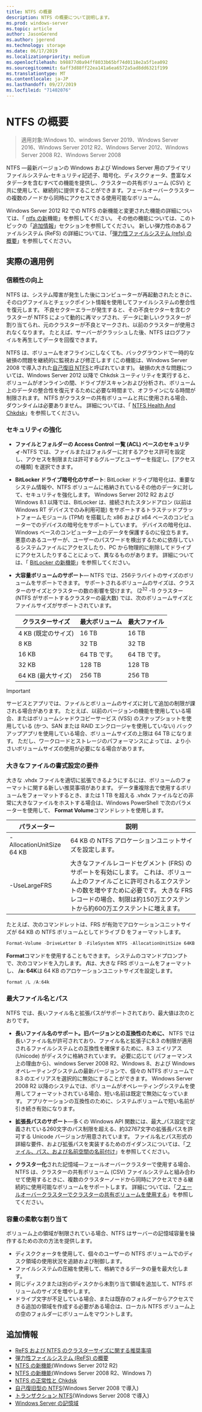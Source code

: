 ```yaml
---
title: NTFS の概要
description: NTFS の概要について説明します。
ms.prod: windows-server
ms.topic: article
author: JasonGerend
ms.author: jgerend
ms.technology: storage
ms.date: 06/17/2019
ms.localizationpriority: medium
ms.openlocfilehash: b98877d0a94ff8033b65bf74d0118e2a5f1ea092
ms.sourcegitcommit: 6aff3d88ff22ea141a6ea6572a5ad8dd6321f199
ms.translationtype: MT
ms.contentlocale: ja-JP
ms.lasthandoff: 09/27/2019
ms.locfileid: "71402076"
---
```

# <a name="ntfs-overview"></a>NTFS の概要

>適用対象:Windows 10、windows Server 2019、Windows Server 2016、Windows Server 2012 R2、Windows Server 2012、Windows Server 2008 R2、Windows Server 2008

NTFS —最新バージョンの Windows および Windows Server 用のプライマリファイルシステム-セキュリティ記述子、暗号化、ディスククォータ、豊富なメタデータを含むすべての機能を提供し、クラスターの共有ボリューム (CSV) と共に使用して、継続的に提供することができます。フェールオーバークラスターの複数のノードから同時にアクセスできる使用可能なボリューム。

Windows Server 2012 R2 での NTFS の新機能と変更された機能の詳細については、「 [ntfs の新](https://docs.microsoft.com/previous-versions/windows/it-pro/windows-server-2012-r2-and-2012/dn466520(v%3dws.11))機能」を参照してください。 その他の機能については、このトピックの「[追加情報](#additional-information)」セクションを参照してください。 新しい弾力性のあるファイルシステム (ReFS) の詳細については、「[弾力性ファイルシステム (refs) の概要](../refs/refs-overview.md)」を参照してください。

## <a name="practical-applications"></a>実際の適用例

### <a name="increased-reliability"></a>信頼性の向上

NTFS は、システム障害が発生した後にコンピューターが再起動されたときに、そのログファイルとチェックポイント情報を使用してファイルシステムの整合性を復元します。 不良セクターエラーが発生すると、その不良セクターを含むクラスターが NTFS によって動的に再マップされ、データに新しいクラスターが割り当てられ、元のクラスターが不良とマークされ、以前のクラスターが使用されなくなります。 たとえば、サーバーがクラッシュした後、NTFS はログファイルを再生してデータを回復できます。

NTFS は、ボリュームをオフラインにしなくても、バックグラウンドで一時的な破損の問題を継続的に監視および修正します (この機能は、Windows Server 2008 で導入された[自己復旧 NTFS](https://docs.microsoft.com/previous-versions/windows/it-pro/windows-server-2008-R2-and-2008/cc771388(v=ws.10))と呼ばれています)。 破損の大きな問題については、Windows Server 2012 以降で Chkdsk ユーティリティを実行すると、ボリュームがオンラインの間、ドライブがスキャンおよび分析され、ボリューム上のデータの整合性を復元するために必要な時間まで、オフラインになる時間が制限されます。 NTFS がクラスターの共有ボリュームと共に使用される場合、ダウンタイムは必要ありません。 詳細については、「 [NTFS Health And Chkdsk](https://docs.microsoft.com/previous-versions/windows/it-pro/windows-server-2012-r2-and-2012/hh831536(v%3dws.11))」を参照してください。

### <a name="increased-security"></a>セキュリティの強化

- **ファイルとフォルダーの Access Control 一覧 (ACL) ベースのセキュリティ**-NTFS では、ファイルまたはフォルダーに対するアクセス許可を設定し、アクセスを制限または許可するグループとユーザーを指定し、[アクセスの種類] を選択できます。

- **BitLocker ドライブ暗号化のサポート**: BitLocker ドライブ暗号化は、重要なシステム情報や、NTFS ボリュームに格納されているその他のデータに対して、セキュリティを強化します。 Windows Server 2012 R2 および Windows 8.1 以降では、BitLocker は、接続されたスタンドアロン (以前は Windows RT デバイスでのみ利用可能) をサポートするトラステッドプラットフォームモジュール (TPM) を搭載した x86 および x64 ベースのコンピューターでのデバイスの暗号化をサポートしています。 デバイスの暗号化は、Windows ベースのコンピューター上のデータを保護するのに役立ちます。悪意のあるユーザーが、ユーザーのパスワードを検出するために依存しているシステムファイルにアクセスしたり、PC から物理的に削除してドライブにアクセスしたりすることによって、異なるものがあります。 詳細については、「 [BitLocker の新機能](https://docs.microsoft.com/previous-versions/windows/it-pro/windows-server-2012-r2-and-2012/dn306081(v%3dws.11))」を参照してください。

- **大容量ボリュームのサポート**— NTFS では、256テラバイトのサイズのボリュームをサポートできます。 サポートされるボリュームのサイズは、クラスターのサイズとクラスターの数の影響を受けます。 (2<sup>32</sup> -1) クラスター (NTFS がサポートするクラスターの最大数) では、次のボリュームサイズとファイルサイズがサポートされています。

  |クラスターサイズ|最大ボリューム|最大ファイル|
  |---|---|---|
  |4 KB (既定のサイズ)|16 TB|16 TB|
  |8 KB|32 TB|32 TB|
  |16 KB|64 TB です。|64 TB です。|
  |32 KB|128 TB|128 TB|
  |64 KB (最大サイズ)|256 TB|256 TB|

>[!IMPORTANT]
>サービスとアプリでは、ファイルとボリュームのサイズに対して追加の制限が課される場合があります。 たとえば、以前のバージョンの機能を使用している場合、またはボリュームシャドウコピーサービス (VSS) のスナップショットを使用している (かつ、SAN または RAID エンクロージャを使用していない) バックアップアプリを使用している場合、ボリュームサイズの上限は 64 TB になります。 ただし、ワークロードとストレージのパフォーマンスによっては、より小さいボリュームサイズの使用が必要になる場合があります。

### <a name="formatting-requirements-for-large-files"></a>大きなファイルの書式設定の要件

大きな .vhdx ファイルを適切に拡張できるようにするには、ボリュームのフォーマットに関する新しい推奨事項があります。 データ重複除去で使用するボリュームをフォーマットするとき、または 1 TB を超える .vhdx ファイルなどの非常に大きなファイルをホストする場合は、Windows PowerShell で次のパラメーターを使用して、 **Format Volume**コマンドレットを使用します。

|パラメーター|説明|
|---|---|
|-AllocationUnitSize 64 KB|64 KB の NTFS アロケーションユニットサイズを設定します。|
|-UseLargeFRS|大きなファイルレコードセグメント (FRS) のサポートを有効にします。 これは、ボリューム上のファイルごとに許可されるエクステントの数を増やすために必要です。 大きな FRS レコードの場合、制限は約150万エクステントから約600万エクステントに増えます。|

たとえば、次のコマンドレットは、FRS が有効でアロケーションユニットサイズが 64 KB の NTFS ボリュームとしてドライブ D をフォーマットします。

```PowerShell
Format-Volume -DriveLetter D -FileSystem NTFS -AllocationUnitSize 64KB -UseLargeFRS
```

**Format**コマンドを使用することもできます。 システムのコマンドプロンプトで、次のコマンドを入力します。 **/l**は、大きな FRS ボリュームをフォーマットし、 **/a: 64K**は 64 KB のアロケーションユニットサイズを設定します。

```PowerShell
format /L /A:64k
```

### <a name="maximum-file-name-and-path"></a>最大ファイル名とパス

NTFS では、長いファイル名と拡張パスがサポートされており、最大値は次のとおりです。

- **長いファイル名のサポート。旧バージョンとの互換性のために、** NTFS では長いファイル名が許可されており、ファイル名と拡張子に8.3 の制限が適用されるファイルシステムとの互換性を確保するために、8.3 エイリアス (Unicode) がディスクに格納されています。 必要に応じて (パフォーマンス上の理由から)、windows Server 2008 R2、Windows 8、および Windows オペレーティングシステムの最新バージョンで、個々の NTFS ボリュームで8.3 のエイリアスを選択的に無効にすることができます。
  Windows Server 2008 R2 以降のシステムでは、ボリュームがオペレーティングシステムを使用してフォーマットされている場合、短い名前は既定で無効になっています。 アプリケーションの互換性のために、システムボリュームで短い名前が引き続き有効になります。

- **拡張長パスのサポート**—多くの Windows API 関数には、最大\_パス設定で定義されている260文字のパス制限を超える、約32767文字の拡張長パスを許可する Unicode バージョンが用意されています。 ファイル名とパス形式の詳細な要件、および拡張パスを実装するためのガイダンスについては、「[ファイル、パス、および名前空間の名前付け](https://msdn.microsoft.com/library/windows/desktop/aa365247)」を参照してください。

- **クラスター化**された記憶域—フェールオーバークラスターで使用する場合、NTFS は、クラスターの共有ボリューム (CSV) ファイルシステムと組み合わせて使用するときに、複数のクラスターノードから同時にアクセスできる継続的に使用可能なボリュームをサポートします。 詳細については、「[フェールオーバークラスターでクラスターの共有ボリュームを使用する](../../failover-clustering/failover-cluster-csvs.md)」を参照してください。

### <a name="flexible-allocation-of-capacity"></a>容量の柔軟な割り当て

ボリューム上の領域が制限されている場合、NTFS はサーバーの記憶域容量を操作するための次の方法を提供します。

- ディスククォータを使用して、個々のユーザーの NTFS ボリュームでのディスク領域の使用状況を追跡および制御します。
- ファイルシステムの圧縮を使用して、格納できるデータの量を最大化します。
- 同じディスクまたは別のディスクから未割り当て領域を追加して、NTFS ボリュームのサイズを増やします。
- ドライブ文字が不足している場合、または既存のフォルダーからアクセスできる追加の領域を作成する必要がある場合は、ローカル NTFS ボリューム上の空のフォルダーにボリュームをマウントします。

## <a name="additional-information"></a>追加情報

- [ReFS および NTFS のクラスターサイズに関する推奨事項](https://techcommunity.microsoft.com/t5/Storage-at-Microsoft/Cluster-size-recommendations-for-ReFS-and-NTFS/ba-p/425960)
- [弾力性ファイルシステム (ReFS) の概要](../refs/refs-overview.md)
- [NTFS の新機能](https://docs.microsoft.com/previous-versions/windows/it-pro/windows-server-2012-r2-and-2012/dn466520(v%3dws.11))(Windows Server 2012 R2)
- [NTFS の新機能](https://docs.microsoft.com/previous-versions/windows/it-pro/windows-server-2008-R2-and-2008/ff383236(v=ws.10))(Windows Server 2008 R2、Windows 7)
- [NTFS の正常性と Chkdsk](https://docs.microsoft.com/previous-versions/windows/it-pro/windows-server-2012-r2-and-2012/hh831536(v%3dws.11))
- [自己復旧型の NTFS](https://docs.microsoft.com/previous-versions/windows/it-pro/windows-server-2008-R2-and-2008/cc771388(v=ws.10))(Windows Server 2008 で導入)
- [トランザクション NTFS](https://docs.microsoft.com/previous-versions/windows/it-pro/windows-server-2008-r2-and-2008/cc730726(v%3dws.10))(Windows Server 2008 で導入)
- [Windows Server の記憶域](../storage.md)